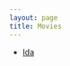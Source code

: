 ```yaml
---
layout: page
title: Movies
---
```

<ul>
<!-- <li><a href="/movies/2015-02-08-Rosemarys Baby.markdown">Rosemarys Baby</a></li> -->
<li><a href="/movies/2015-02-04-Ida.markdown">Ida</a></li>
<!-- <li><a href="/movies/2015-02-04-Enemy.markdown">Enemy</a></li>
<li><a href="/movies/2015-02-01-Chinatown.markdown">Chinatown</a></li>
<li><a href="/movies/2015-01-28-Nebraska.markdown">Nebraska</a></li>
<li><a href="/movies/2015-01-28-Frank.markdown">Frank</a></li>
<li><a href="/movies/2015-01-04-Selma.markdown">Selma</a></li>
<li><a href="/movies/2014-12-30-Only Lovers Left Alive.markdown">Only Lovers Left Alive</a></li>
<li><a href="/movies/2014-12-30-Life Itself.markdown">Life Itself</a></li>
<li><a href="/movies/2014-12-14-Top Five.markdown">Top Five</a></li>
<li><a href="/movies/2014-12-07-Force Majeure.markdown">Force Majeure</a></li>
<li><a href="/movies/2014-11-11-Interstellar.markdown">Interstellar</a></li>
<li><a href="/movies/2014-11-02-Nightcrawler.markdown">Nightcrawler</a></li>
<li><a href="/movies/2014-10-28-Kill Bill: Vol. 2.markdown">Kill Bill: Vol. 2</a></li>
<li><a href="/movies/2014-10-28-Kill Bill: Vol. 1.markdown">Kill Bill: Vol. 1</a></li>
<li><a href="/movies/2014-10-19-Birdman.markdown">Birdman</a></li>
<li><a href="/movies/2014-10-14-Inherent Vice.markdown">Inherent Vice</a></li>
<li><a href="/movies/2014-10-12-Men, Women &amp; Children.markdown">Men, Women &amp; Children</a></li>
<li><a href="/movies/2014-10-12-Gone Girl.markdown">Gone Girl</a></li>
<li><a href="/movies/2014-10-04-Whiplash.markdown">Whiplash</a></li>
<li><a href="/movies/2014-09-19-Reservoir Dogs.markdown">Reservoir Dogs</a></li>
<li><a href="/movies/2014-09-16-Boogie Nights.markdown">Boogie Nights</a></li>
<li><a href="/movies/2014-09-15-The Skeleton Twins.markdown">The Skeleton Twins</a></li>
<li><a href="/movies/2014-09-15-28 Hotel Rooms.markdown">28 Hotel Rooms</a></li>
<li><a href="/movies/2014-09-08-Nymphomaniac: Vol. I.markdown">Nymphomaniac: Vol. I</a></li>
<li><a href="/movies/2014-09-04-Starred Up.markdown">Starred Up</a></li>
<li><a href="/movies/2014-09-02-The Kid with a Bike.markdown">The Kid with a Bike</a></li>
<li><a href="/movies/2014-08-25-The One I Love.markdown">The One I Love</a></li>
<li><a href="/movies/2014-08-11-It Felt Like Love.markdown">It Felt Like Love</a></li>
<li><a href="/movies/2014-08-11-A Most Wanted Man.markdown">A Most Wanted Man</a></li>
<li><a href="/movies/2014-08-04-Harold and Maude.markdown">Harold and Maude</a></li>
<li><a href="/movies/2014-08-04-Guardians of the Galaxy.markdown">Guardians of the Galaxy</a></li>
<li><a href="/movies/2014-07-28-Wish I Was Here.markdown">Wish I Was Here</a></li>
<li><a href="/movies/2014-07-25-Slacker.markdown">Slacker</a></li>
<li><a href="/movies/2014-07-23-The Comedy.markdown">The Comedy</a></li>
<li><a href="/movies/2014-07-22-Dawn of the Planet of the Apes.markdown">Dawn of the Planet of the Apes</a></li>
<li><a href="/movies/2014-07-19-Sangre de mi sangre.markdown">Sangre de mi sangre</a></li>
<li><a href="/movies/2014-07-14-The Immigrant.markdown">The Immigrant</a></li>
<li><a href="/movies/2014-07-13-Boyhood.markdown">Boyhood</a></li>
<li><a href="/movies/2014-07-11-Bernie.markdown">Bernie</a></li>
<li><a href="/movies/2014-07-07-Blue Ruin.markdown">Blue Ruin</a></li>
<li><a href="/movies/2014-06-22-Palo Alto.markdown">Palo Alto</a></li>
<li><a href="/movies/2014-06-19-Obvious Child.markdown">Obvious Child</a></li>
<li><a href="/movies/2014-04-07-Noah.markdown">Noah</a></li>
<li><a href="/movies/2014-02-10-Flawless.markdown">Flawless</a></li>
<li><a href="/movies/2014-02-09-A Late Quartet.markdown">A Late Quartet</a></li>
<li><a href="/movies/2014-01-27-The Hunt.markdown">The Hunt</a></li>
<li><a href="/movies/2014-01-27-Museum Hours.markdown">Museum Hours</a></li>
<li><a href="/movies/2014-01-27-Mitt.markdown">Mitt</a></li>
<li><a href="/movies/2014-01-13-The Act of Killing.markdown">The Act of Killing</a></li>
<li><a href="/movies/2014-01-12-The Spectacular Now.markdown">The Spectacular Now</a></li>
<li><a href="/movies/2014-01-06-Her.markdown">Her</a></li>
<li><a href="/movies/2014-01-05-The Past.markdown">The Past</a></li>
<li><a href="/movies/2014-01-05-Don Jon.markdown">Don Jon</a></li>
<li><a href="/movies/2014-01-05-American Hustle.markdown">American Hustle</a></li>
<li><a href="/movies/2013-12-13-Ruby Sparks.markdown">Ruby Sparks</a></li>
<li><a href="/movies/2013-12-08-Inside Llewyn Davis.markdown">Inside Llewyn Davis</a></li>
<li><a href="/movies/2013-12-01-Oldboy.markdown">Oldboy</a></li>
<li><a href="/movies/2013-11-29-The King's Speech.markdown">The King's Speech</a></li>
<li><a href="/movies/2013-11-22-Side Effects.markdown">Side Effects</a></li>
<li><a href="/movies/2013-11-17-Olympus Has Fallen.markdown">Olympus Has Fallen</a></li>
<li><a href="/movies/2013-11-11-Magic Mike.markdown">Magic Mike</a></li>
<li><a href="/movies/2013-11-10-Dallas Buyers Club.markdown">Dallas Buyers Club</a></li>
 --></ul>

